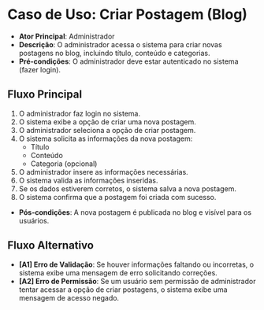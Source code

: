 # Caso de Uso: Criar Postagem (Blog)

- **Ator Principal**: Administrador
- **Descrição**: O administrador acessa o sistema para criar novas postagens no blog, incluindo título, conteúdo e categorias.
- **Pré-condições**: O administrador deve estar autenticado no sistema (fazer login).

## Fluxo Principal
1. O administrador faz login no sistema.
2. O sistema exibe a opção de criar uma nova postagem.
3. O administrador seleciona a opção de criar postagem.
4. O sistema solicita as informações da nova postagem:
   - Título
   - Conteúdo
   - Categoria (opcional)
5. O administrador insere as informações necessárias.
6. O sistema valida as informações inseridas.
7. Se os dados estiverem corretos, o sistema salva a nova postagem.
8. O sistema confirma que a postagem foi criada com sucesso.

- **Pós-condições**: A nova postagem é publicada no blog e visível para os usuários.

## Fluxo Alternativo
- **[A1] Erro de Validação**: Se houver informações faltando ou incorretas, o sistema exibe uma mensagem de erro solicitando correções.
- **[A2] Erro de Permissão**: Se um usuário sem permissão de administrador tentar acessar a opção de criar postagens, o sistema exibe uma mensagem de acesso negado.